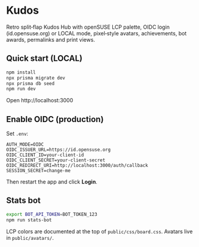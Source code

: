 # Kudos

Retro split‑flap Kudos Hub with openSUSE LCP palette, OIDC login (id.opensuse.org) or LOCAL mode, pixel‑style avatars, achievements, bot awards, permalinks and print views.

## Quick start (LOCAL)
```bash
npm install
npx prisma migrate dev
npx prisma db seed
npm run dev
```
Open http://localhost:3000

## Enable OIDC (production)
Set `.env`:
```
AUTH_MODE=OIDC
OIDC_ISSUER_URL=https://id.opensuse.org
OIDC_CLIENT_ID=your-client-id
OIDC_CLIENT_SECRET=your-client-secret
OIDC_REDIRECT_URI=http://localhost:3000/auth/callback
SESSION_SECRET=change-me
```
Then restart the app and click **Login**.

## Stats bot
```bash
export BOT_API_TOKEN=BOT_TOKEN_123
npm run stats-bot
```

LCP colors are documented at the top of `public/css/board.css`. Avatars live in `public/avatars/`.
